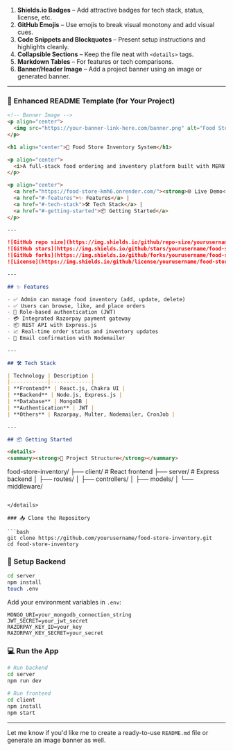 
1. **Shields.io Badges** – Add attractive badges for tech stack, status, license, etc.
2. **GitHub Emojis** – Use emojis to break visual monotony and add visual cues.
3. **Code Snippets and Blockquotes** – Present setup instructions and highlights cleanly.
4. **Collapsible Sections** – Keep the file neat with `<details>` tags.
5. **Markdown Tables** – For features or tech comparisons.
6. **Banner/Header Image** – Add a project banner using an image or generated banner.

---

### 🎯 **Enhanced README Template (for Your Project)**

```md
<!-- Banner Image -->
<p align="center">
  <img src="https://your-banner-link-here.com/banner.png" alt="Food Store Inventory System" />
</p>

<h1 align="center">🍱 Food Store Inventory System</h1>

<p align="center">
  <i>A full-stack food ordering and inventory platform built with MERN stack.</i><br>
</p>

<p align="center">
  <a href="https://food-store-kmh6.onrender.com/"><strong>🌐 Live Demo</strong></a> |
  <a href="#-features">✨ Features</a> |
  <a href="#-tech-stack">🛠 Tech Stack</a> |
  <a href="#-getting-started">📦 Getting Started</a>
</p>

---

![GitHub repo size](https://img.shields.io/github/repo-size/yourusername/food-store-inventory)
![GitHub stars](https://img.shields.io/github/stars/yourusername/food-store-inventory?style=social)
![GitHub forks](https://img.shields.io/github/forks/yourusername/food-store-inventory?style=social)
![License](https://img.shields.io/github/license/yourusername/food-store-inventory)

---

## ✨ Features

- ✅ Admin can manage food inventory (add, update, delete)
- ✅ Users can browse, like, and place orders
- 🔐 Role-based authentication (JWT)
- 💳 Integrated Razorpay payment gateway
- 📦 REST API with Express.js
- 📈 Real-time order status and inventory updates
- 📧 Email confirmation with Nodemailer

---

## 🛠 Tech Stack

| Technology | Description |
|------------|-------------|
| **Frontend** | React.js, Chakra UI |
| **Backend** | Node.js, Express.js |
| **Database** | MongoDB |
| **Authentication** | JWT |
| **Others** | Razorpay, Multer, Nodemailer, CronJob |

---

## 📦 Getting Started

<details>
<summary><strong>📁 Project Structure</strong></summary>

```

food-store-inventory/
├── client/                  # React frontend
├── server/                  # Express backend
│   ├── routes/
│   ├── controllers/
│   ├── models/
│   └── middleware/

````

</details>

### 📥 Clone the Repository

```bash
git clone https://github.com/yourusername/food-store-inventory.git
cd food-store-inventory
````

### 🧩 Setup Backend

```bash
cd server
npm install
touch .env
```

Add your environment variables in `.env`:

```env
MONGO_URI=your_mongodb_connection_string
JWT_SECRET=your_jwt_secret
RAZORPAY_KEY_ID=your_key
RAZORPAY_KEY_SECRET=your_secret
```

### 💻 Run the App

```bash
# Run backend
cd server
npm run dev

# Run frontend
cd client
npm install
npm start
```

---



Let me know if you'd like me to create a ready-to-use `README.md` file or generate an image banner as well.
